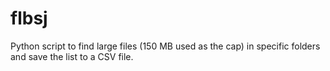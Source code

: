 # flbsj
Python script to find large files (150 MB used as the cap) in specific folders and save the list to a CSV file.
